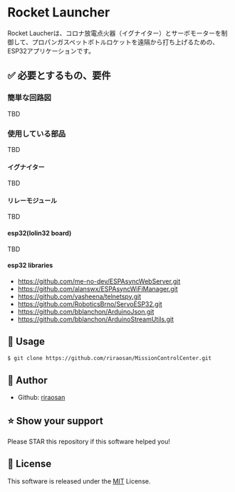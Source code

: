 # Rocket Launcher

Rocket Laucherは、コロナ放電点火器（イグナイター）とサーボモーターを制御して、プロパンガスペットボトルロケットを遠隔から打ち上げるための、ESP32アプリケーションです。

## ✅ 必要とするもの、要件

### 簡単な回路図

TBD

### 使用している部品

TBD

#### イグナイター

TBD

#### リレーモジュール

TBD

#### esp32(lolin32 board)

TBD

#### esp32 libraries
- https://github.com/me-no-dev/ESPAsyncWebServer.git
- https://github.com/alanswx/ESPAsyncWiFiManager.git
- https://github.com/yasheena/telnetspy.git
- https://github.com/RoboticsBrno/ServoESP32.git
- https://github.com/bblanchon/ArduinoJson.git    
- https://github.com/bblanchon/ArduinoStreamUtils.git

## 🚀 Usage
```bash
$ git clone https://github.com/riraosan/MissionControlCenter.git
```

## 👤 Author
- Github: [riraosan](https://github.com/riraosan)

## ⭐️ Show your support
Please STAR this repository if this software helped you!

## 📝 License
This software is released under the [MIT](https://github.com/riraosan/MissionControlCenter/blob/master/LICENSE) License.
